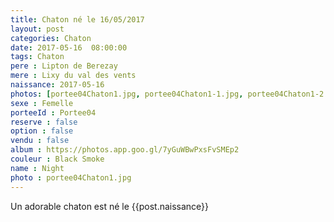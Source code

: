 ```yaml
---
title: Chaton né le 16/05/2017
layout: post
categories: Chaton
date: 2017-05-16  08:00:00
tags: Chaton
pere : Lipton de Berezay
mere : Lixy du val des vents
naissance: 2017-05-16
photos: [portee04Chaton1.jpg, portee04Chaton1-1.jpg, portee04Chaton1-2.jpg, portee04Chaton1-3.jpg]
sexe : Femelle
porteeId : Portee04
reserve : false
option : false
vendu : false
album : https://photos.app.goo.gl/7yGuWBwPxsFvSMEp2
couleur : Black Smoke
name : Night
photo : portee04Chaton1.jpg
---
```


Un adorable chaton est né le {{post.naissance}}
